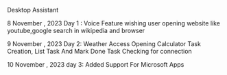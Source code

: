 Desktop Assistant


8 November , 2023
Day 1 : 
    Voice Feature
    wishing user
    opening website like youtube,google
    search in wikipedia and browser

9 November , 2023
Day 2:
    Weather Access
    Opening Calculator
    Task Creation, List Task And Mark Done Task
    Checking for connection

10 November , 2023
day 3:
    Added Support For Microsoft Apps
    
